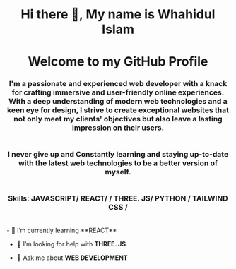 <h1 align="center">Hi there 👋, My name is Whahidul Islam</h1>
<h1 align="center">Welcome to my GitHub Profile</h1>
<h3 align="center">I'm a passionate and experienced web developer with a knack for crafting immersive and user-friendly online experiences. With a deep understanding of modern web technologies and a keen eye for design, I strive to create exceptional websites that not only meet my clients' objectives but also leave a lasting impression on their users.
  <br/>
  <br/>
  <br/>
I never give up and Constantly learning and staying up-to-date with the latest web technologies to be a better version of myself. 
  <br/>
  <br/>

  
  <br/>
Skills: JAVASCRIPT/ REACT/ / THREE. JS/ PYTHON / TAILWIND CSS /</h3>
  <br/>
- 🌱 I’m currently learning **REACT**

- 🤝 I’m looking for help with **THREE. JS**

- 💬 Ask me about **WEB DEVELOPMENT**
